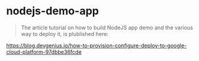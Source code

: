 # nodejs-demo-app

> The article tutorial on how to build NodeJS app demo and the various way to deploy it, is plublished here:

https://blog.devgenius.io/how-to-provision-configure-deploy-to-google-cloud-platform-97dbbe36fcde
